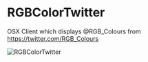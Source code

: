 # RGBColorTwitter
OSX Client which displays @RGB_Colours from https://twitter.com/RGB_Colours

![RGBColorTwitter](https://tagtaxa.com/images/RGBColorTwitter.png)